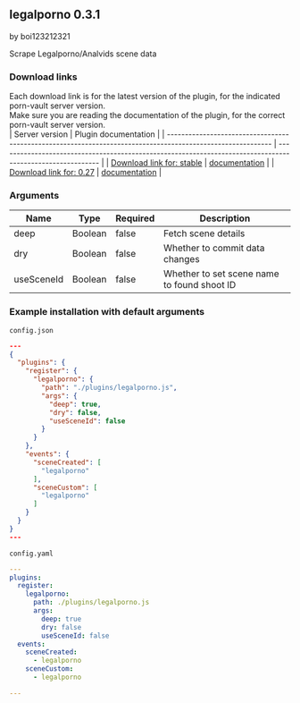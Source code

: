 
## legalporno 0.3.1


by boi123212321

Scrape Legalporno/Analvids scene data

### Download links
Each download link is for the latest version of the plugin, for the indicated porn-vault server version.  
Make sure you are reading the documentation of the plugin, for the correct porn-vault server version.  
| Server version                                                                                              | Plugin documentation                                                                                       |
| ----------------------------------------------------------------------------------------------------------- | ---------------------------------------------------------------------------------------------------------- |
| [Download link for: stable](https://raw.githubusercontent.com/porn-vault/plugins/master/dist/legalporno.js) | [documentation](https://github.com/porn-vault/porn-vault-plugins/blob/master/plugins/legalporno/README.md) |
| [Download link for: 0.27](https://raw.githubusercontent.com/porn-vault/plugins/0.27/dist/legalporno.js)     | [documentation](https://github.com/porn-vault/porn-vault-plugins/blob/0.27/plugins/legalporno/README.md)   |


### Arguments

| Name       | Type    | Required | Description                                 |
| ---------- | ------- | -------- | ------------------------------------------- |
| deep       | Boolean | false    | Fetch scene details                         |
| dry        | Boolean | false    | Whether to commit data changes              |
| useSceneId | Boolean | false    | Whether to set scene name to found shoot ID |

### Example installation with default arguments

`config.json`

```json
---
{
  "plugins": {
    "register": {
      "legalporno": {
        "path": "./plugins/legalporno.js",
        "args": {
          "deep": true,
          "dry": false,
          "useSceneId": false
        }
      }
    },
    "events": {
      "sceneCreated": [
        "legalporno"
      ],
      "sceneCustom": [
        "legalporno"
      ]
    }
  }
}
---
```

`config.yaml`

```yaml
---
plugins:
  register:
    legalporno:
      path: ./plugins/legalporno.js
      args:
        deep: true
        dry: false
        useSceneId: false
  events:
    sceneCreated:
      - legalporno
    sceneCustom:
      - legalporno

---

```

